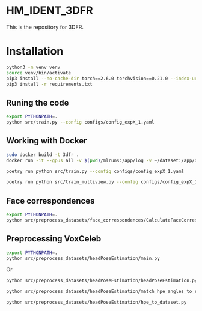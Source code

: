 # HM_IDENT_3DFR
This is the repository for 3DFR.

# Installation
```bash
python3 -m venv venv
source venv/bin/activate
pip3 install --no-cache-dir torch==2.6.0 torchvision==0.21.0 --index-url https://download.pytorch.org/whl/cu126
pip3 install -r requirements.txt
```
## Runing the code

```bash
export PYTHONPATH=.
python src/train.py --config configs/config_expX_1.yaml
```

## Working with Docker

```bash
sudo docker build -t 3dfr .
docker run -it --gpus all -v $(pwd)/mlruns:/app/log -v ~/dataset:/app/data 3dfr 

poetry run python src/train.py --config configs/config_expX_1.yaml

poetry run python src/train_multiview.py --config configs/config_expX_1.yaml

```


## Face correspondences

```bash
export PYTHONPATH=.
python src/preprocess_datasets/face_correspondences/CalculateFaceCorrespondences.py
```

## Preprocessing VoxCeleb

```bash
export PYTHONPATH=.
python src/preprocess_datasets/headPoseEstimation/main.py
```
Or
```bash
python src/preprocess_datasets/headPoseEstimation/headPoseEstimation.py

python src/preprocess_datasets/headPoseEstimation/match_hpe_angles_to_reference.py

python src/preprocess_datasets/headPoseEstimation/hpe_to_dataset.py
```
